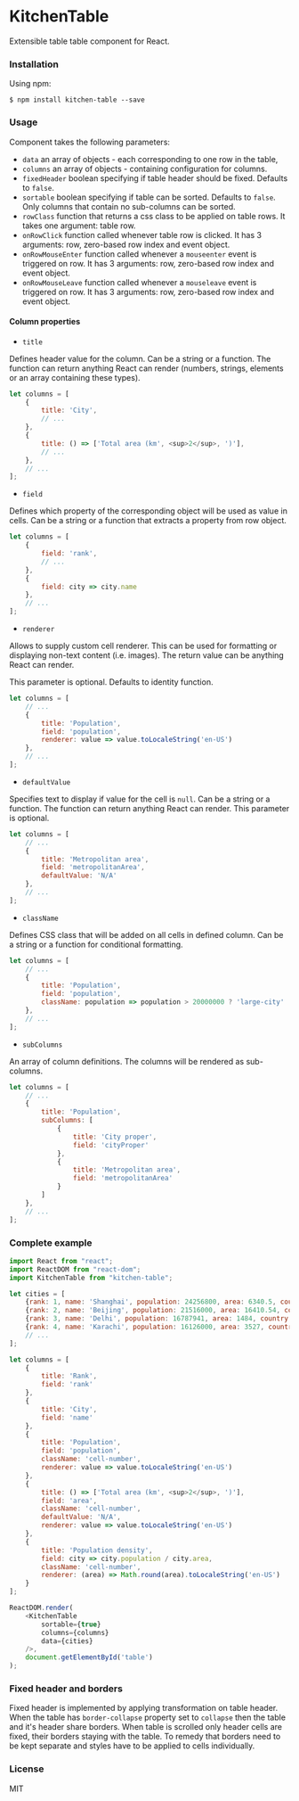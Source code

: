 # KitchenTable

Extensible table table component for React.

### Installation

Using npm:

`$ npm install kitchen-table --save`

### Usage

Component takes the following parameters:
- `data` an array of objects - each corresponding to one row in the table,
- `columns` an array of objects - containing configuration for columns.
- `fixedHeader` boolean specifying if table header should be fixed. Defaults to `false`.
- `sortable` boolean specifying if table can be sorted. Defaults to `false`. Only columns that contain no sub-columns 
can be sorted.
- `rowClass` function that returns a css class to be applied on table rows. It takes one argument: table row.
- `onRowClick` function called whenever table row is clicked. It has 3 arguments: row, zero-based row index 
and event object.
- `onRowMouseEnter` function called whenever a `mouseenter` event is triggered on row. It has 3 arguments: row, zero-based row index 
and event object.
- `onRowMouseLeave` function called whenever a `mouseleave` event is triggered on row. It has 3 arguments: row, zero-based row index 
and event object.

#### Column properties

- `title`

Defines header value for the column.
Can be a string or a function. The function can return anything React can render (numbers, strings, elements 
or an array containing these types).

```javascript
let columns = [
    {
        title: 'City',
        // ...
    },
    {
        title: () => ['Total area (km', <sup>2</sup>, ')'],
        // ...
    },
    // ...
];
```

- `field`

Defines which property of the corresponding object will be used as value in cells.
Can be a string or a function that extracts a property from row object.

```javascript
let columns = [
    {
        field: 'rank',
        // ...
    },
    {
        field: city => city.name
    },
    // ...
];
```


- `renderer`

Allows to supply custom cell renderer. This can be used for formatting or displaying non-text content (i.e. images).
The return value can be anything React can render.

This parameter is optional. Defaults to identity function.

```javascript
let columns = [
    // ...
    {
        title: 'Population',
        field: 'population',
        renderer: value => value.toLocaleString('en-US')
    },
    // ...
];
```

- `defaultValue`

Specifies text to display if value for the cell is `null`. 
Can be a string or a function. The function can return anything React can render.
This parameter is optional.

```javascript
let columns = [
    // ...
    {
        title: 'Metropolitan area',
        field: 'metropolitanArea',
        defaultValue: 'N/A'
    },
    // ...
];
```

- `className`

Defines CSS class that will be added on all cells in defined column.
Can be a string or a function for conditional formatting.

```javascript
let columns = [
    // ...
    {
        title: 'Population',
        field: 'population',
        className: population => population > 20000000 ? 'large-city' : ''
    },
    // ...
];
```

- `subColumns`

An array of column definitions. The columns will be rendered as sub-columns.

```javascript
let columns = [
    // ...
    {
        title: 'Population',
        subColumns: [
            {
                title: 'City proper',
                field: 'cityProper'
            },
            {
                title: 'Metropolitan area',
                field: 'metropolitanArea'
            }
        ]
    },
    // ...
];
```

### Complete example

```javascript
import React from "react";
import ReactDOM from "react-dom";
import KitchenTable from "kitchen-table";

let cities = [
    {rank: 1, name: 'Shanghai', population: 24256800, area: 6340.5, country: 'China'},
    {rank: 2, name: 'Beijing', population: 21516000, area: 16410.54, country: 'China'},
    {rank: 3, name: 'Delhi', population: 16787941, area: 1484, country: 'India'},
    {rank: 4, name: 'Karachi', population: 16126000, area: 3527, country: 'Pakistan'},
    // ...
];

let columns = [
    {
        title: 'Rank',
        field: 'rank'
    },
    {
        title: 'City',
        field: 'name'
    },
    {
        title: 'Population',
        field: 'population',
        className: 'cell-number',
        renderer: value => value.toLocaleString('en-US')
    },
    {
        title: () => ['Total area (km', <sup>2</sup>, ')'],
        field: 'area',
        className: 'cell-number',
        defaultValue: 'N/A',
        renderer: value => value.toLocaleString('en-US')
    },
    {
        title: 'Population density',
        field: city => city.population / city.area,
        className: 'cell-number',
        renderer: (area) => Math.round(area).toLocaleString('en-US')
    }
];

ReactDOM.render(
    <KitchenTable 
        sortable={true}
        columns={columns} 
        data={cities}
    />,
    document.getElementById('table')
);
```

### Fixed header and borders

Fixed header is implemented by applying transformation on table header.
When the table has `border-collapse` property set to `collapse` then the table and it's header share borders.
When table is scrolled only header cells are fixed, their borders staying with the table.
To remedy that borders need to be kept separate and styles have to be applied to cells individually.

### License

MIT
